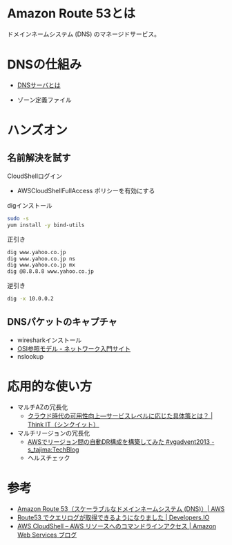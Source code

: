 # Amazon Route 53とは
ドメインネームシステム (DNS) のマネージドサービス。

# DNSの仕組み

- [DNSサーバとは](https://manual.iij.jp/dns/help/1480649.html)

- ゾーン定義ファイル

# ハンズオン


## 名前解決を試す

CloudShellログイン
- AWSCloudShellFullAccess ポリシーを有効にする

digインストール
```bash
sudo -s
yum install -y bind-utils
```

正引き

```bash
dig www.yahoo.co.jp         		
dig www.yahoo.co.jp ns　		
dig www.yahoo.co.jp mx　		
dig @8.8.8.8 www.yahoo.co.jp
```
逆引き
```bash
dig -x 10.0.0.2
```

## DNSパケットのキャプチャ

- wiresharkインストール
- [OSI参照モデル - ネットワーク入門サイト](https://beginners-network.com/supplement/osi_model.html)
- nslookup

# 応用的な使い方

- マルチAZの冗長化
  - [クラウド時代の可用性向上―サービスレベルに応じた具体策とは？ | Think IT（シンクイット）](https://thinkit.co.jp/story/2014/09/26/5126?page=0%2C1)
- マルチリージョンの冗長化
  - [AWSでリージョン間の自動DR構成を構築してみた #vgadvent2013 - s_tajima:TechBlog](http://s-tajima.hateblo.jp/entry/2013/12/02/100108)
  - ヘルスチェック

# 参考

- [Amazon Route 53（スケーラブルなドメインネームシステム \(DNS\)）\| AWS](https://aws.amazon.com/jp/route53/)
- [Route53 でクエリログが取得できるようになりました \| Developers\.IO](https://dev.classmethod.jp/articles/query-log-from-route53/#toc-3)
- [AWS CloudShell – AWS リソースへのコマンドラインアクセス | Amazon Web Services ブログ](https://aws.amazon.com/jp/blogs/news/aws-cloudshell-command-line-access-to-aws-resources/)

